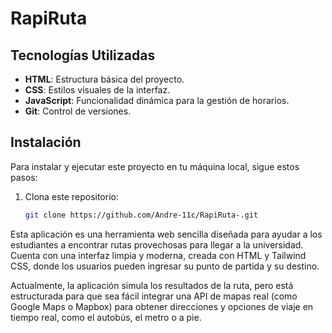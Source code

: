 # RapiRuta

## Tecnologías Utilizadas

- **HTML**: Estructura básica del proyecto.
- **CSS**: Estilos visuales de la interfaz.
- **JavaScript**: Funcionalidad dinámica para la gestión de horarios.
- **Git**: Control de versiones.

## Instalación

Para instalar y ejecutar este proyecto en tu máquina local, sigue estos pasos:

1. Clona este repositorio:

   ```bash
   git clone https://github.com/Andre-11c/RapiRuta-.git
Esta aplicación es una herramienta web sencilla diseñada para ayudar a los estudiantes a encontrar rutas provechosas para llegar a la universidad. Cuenta con una interfaz limpia y moderna, creada con HTML y Tailwind CSS, donde los usuarios pueden ingresar su punto de partida y su destino.

Actualmente, la aplicación simula los resultados de la ruta, pero está estructurada para que sea fácil integrar una API de mapas real (como Google Maps o Mapbox) para obtener direcciones y opciones de viaje en tiempo real, como el autobús, el metro o a pie.

